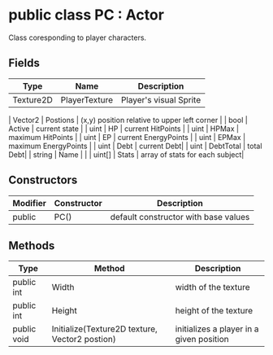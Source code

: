 # public class PC : Actor

Class coresponding to player characters.

## Fields

| Type | Name | Description |
|---|---|---|
| Texture2D | PlayerTexture | Player's visual Sprite |
<!--'></!-->
| Vector2 | Postions | (x,y) position relative to upper left corner |
| bool  | Active  | current state |
| uint | HP | current HitPoints |
| uint | HPMax | maximum HitPoints |
| uint | EP | current EnergyPoints |
| uint | EPMax | maximum EnergyPoints |
| uint | Debt | current Debt|
| uint | DebtTotal | total Debt|
| string | Name | |
| uint[] | Stats | array of stats for each subject|

## Constructors

| Modifier | Constructor | Description |
|---|---|---|
|public|PC()| default constructor with base values|
 
## Methods

| Type | Method | Description |
|---|---|---|
|public int |Width| width of the texture|
|public int |Height| height of the texture|
|public void| Initialize(Texture2D texture, Vector2 postion)| initializes a player in a given position|

